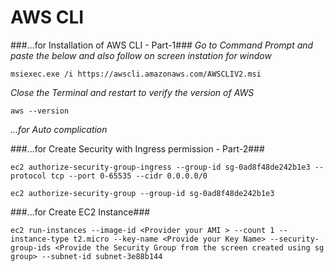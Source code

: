# AWS CLI

###...for Installation of AWS CLI - Part-1###
_Go to Command Prompt and paste the below and also follow on screen instation_
_for window_
```
msiexec.exe /i https://awscli.amazonaws.com/AWSCLIV2.msi
```
_Close the Terminal and restart to verify the version of AWS_
```
aws --version
```
_...for Auto complication_

###...for Create Security with Ingress permission - Part-2###
```
ec2 authorize-security-group-ingress --group-id sg-0ad8f48de242b1e3 --protocol tcp --port 0-65535 --cidr 0.0.0.0/0
```
```
ec2 authorize-security-group --group-id sg-0ad8f48de242b1e3
```
###...for Create EC2 Instance###
```
ec2 run-instances --image-id <Provider your AMI > --count 1 --instance-type t2.micro --key-name <Provide your Key Name> --security-group-ids <Provide the Security Group from the screen created using sg group> --subnet-id subnet-3e88b144
```
